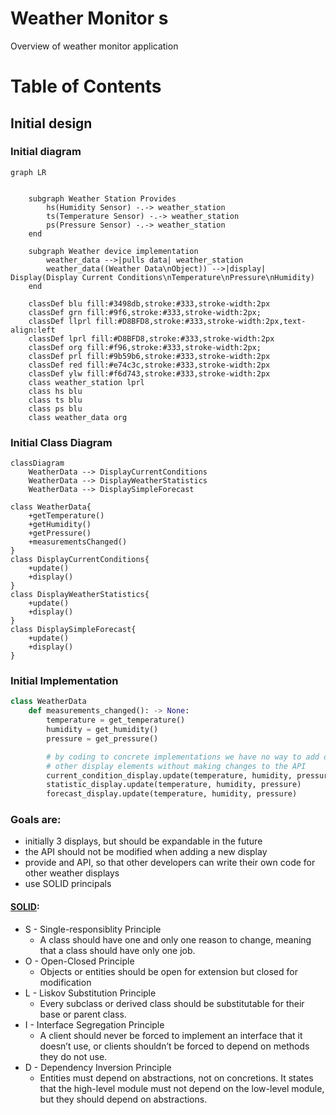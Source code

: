 # Weather Monitor s <!-- omit in toc -->

Overview of weather monitor application

# Table of Contents <!-- omit in toc -->

## Initial design

### Initial diagram

```mermaid
graph LR


    subgraph Weather Station Provides
        hs(Humidity Sensor) -.-> weather_station
        ts(Temperature Sensor) -.-> weather_station
        ps(Pressure Sensor) -.-> weather_station
    end

    subgraph Weather device implementation
        weather_data -->|pulls data| weather_station
        weather_data((Weather Data\nObject)) -->|display| Display(Display Current Conditions\nTemperature\nPressure\nHumidity)
    end

    classDef blu fill:#3498db,stroke:#333,stroke-width:2px
    classDef grn fill:#9f6,stroke:#333,stroke-width:2px;
    classDef llprl fill:#D8BFD8,stroke:#333,stroke-width:2px,text-align:left
    classDef lprl fill:#D8BFD8,stroke:#333,stroke-width:2px
    classDef org fill:#f96,stroke:#333,stroke-width:2px;
    classDef prl fill:#9b59b6,stroke:#333,stroke-width:2px
    classDef red fill:#e74c3c,stroke:#333,stroke-width:2px
    classDef ylw fill:#f6d743,stroke:#333,stroke-width:2px
    class weather_station lprl
    class hs blu
    class ts blu
    class ps blu
    class weather_data org
```


### Initial Class Diagram
```mermaid
classDiagram
    WeatherData --> DisplayCurrentConditions
    WeatherData --> DisplayWeatherStatistics
    WeatherData --> DisplaySimpleForecast

class WeatherData{
    +getTemperature()
    +getHumidity()
    +getPressure()
    +measurementsChanged()
}
class DisplayCurrentConditions{
    +update()
    +display()
}
class DisplayWeatherStatistics{
    +update()
    +display()
}
class DisplaySimpleForecast{
    +update()
    +display()
}
```

### Initial Implementation
```python
class WeatherData
    def measurements_changed(): -> None:
        temperature = get_temperature()
        humidity = get_humidity()
        pressure = get_pressure()

        # by coding to concrete implementations we have no way to add or remove
        # other display elements without making changes to the API
        current_condition_display.update(temperature, humidity, pressure)
        statistic_display.update(temperature, humidity, pressure)
        forecast_display.update(temperature, humidity, pressure)

```

### Goals are:
- initially 3 displays, but should be expandable in the future
- the API should not be modified when adding a new display
- provide and API, so that other developers can write their own code for other weather displays
- use SOLID principals

#### [SOLID](https://www.baeldung.com/solid-principles):
- S - Single-responsiblity Principle
  - A class should have one and only one reason to change, meaning that a class should have only one job.
- O - Open-Closed Principle
  - Objects or entities should be open for extension but closed for modification
- L - Liskov Substitution Principle
  - Every subclass or derived class should be substitutable for their base or parent class.
- I - Interface Segregation Principle
  - A client should never be forced to implement an interface that it doesn’t use, or clients shouldn’t be forced to depend on methods they do not use.
- D - Dependency Inversion Principle
  - Entities must depend on abstractions, not on concretions. It states that the high-level module must not depend on the low-level module, but they should depend on abstractions.
